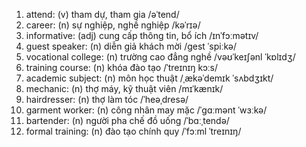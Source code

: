 1. attend: (v) tham dự, tham gia /əˈtend/
2. career: (n) sự nghiệp, nghề nghiệp /kəˈrɪə/
4. informative: (adj) cung cấp thông tin, bổ ích /ɪnˈfɔːmətɪv/
5. guest speaker: (n) diễn giả khách mời /ɡest ˈspiːkə/
6. vocational college: (n) trường cao đẳng nghề /vəʊˈkeɪʃənl ˈkɒlɪdʒ/
7. training course: (n) khóa đào tạo /ˈtreɪnɪŋ kɔːs/
9. academic subject: (n) môn học thuật /ˌækəˈdemɪk ˈsʌbdʒɪkt/
12. mechanic: (n) thợ máy, kỹ thuật viên /mɪˈkænɪk/
13. hairdresser: (n) thợ làm tóc /ˈheəˌdresə/
14. garment worker: (n) công nhân may mặc /ˈɡɑːmənt ˈwɜːkə/
16. bartender: (n) người pha chế đồ uống /ˈbɑːˌtendə/
18. formal training: (n) đào tạo chính quy /ˈfɔːml ˈtreɪnɪŋ/